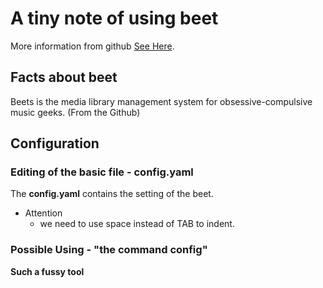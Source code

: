 # A tiny note of using beet

More information from github <a href="https://github.com/beetbox/beets" target="_blank">See Here</a>.

## Facts about beet

Beets is the media library management system for obsessive-compulsive music geeks. (From the <a herf="https://github.com/beetbox/beets" target="_blank">Github</a>)

## Configuration

### Editing of the basic file - **config.yaml**

The **config.yaml** contains the setting of the beet.

* Attention
  * we need to use space instead of TAB to indent.

### Possible Using - "the command **config**"

****Such a fussy tool****
